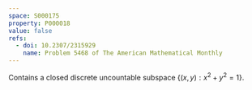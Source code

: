 ```yaml
---
space: S000175
property: P000018
value: false
refs:
  - doi: 10.2307/2315929
    name: Problem 5468 of The American Mathematical Monthly
---
```


Contains a closed discrete uncountable subspace $\{(x,y):x^2+y^2=1\}$.
